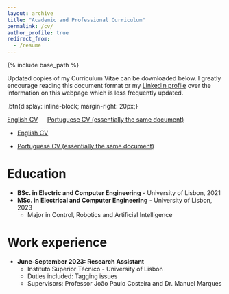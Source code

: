 ```yaml
---
layout: archive
title: "Academic and Professional Curriculum"
permalink: /cv/
author_profile: true
redirect_from:
  - /resume
---
```


{% include base_path %}

Updated copies of my Curriculum Vitae can be downloaded below. I greatly encourage reading this document format or my [LinkedIn 
profile](https://www.linkedin.com/in/andre-a-fernandes/) over the information on this webpage which is less frequently updated.

.btn{display: inline-block; margin-right: 20px;}

<div>
  <a href="https://andre-a-fernandes.github.io/files/CV_EN" class="btn btn-primary" role="button">English CV</a>
  &emsp;
  <a href="https://andre-a-fernandes.github.io/files/CV_EN" class="btn btn-primary" role="button">Portuguese CV (essentially the same document)</a>
</div>

* [English CV](https://andre-a-fernandes.github.io/files/CV_EN) 

* [Portuguese CV (essentially the same document)](https://andre-a-fernandes.github.io/files/CV_PT) 

Education
======
* **BSc. in Electric and Computer Engineering** - University of Lisbon, 2021
* **MSc. in Electrical and Computer Engineering** - University of Lisbon, 2023
  * Major in Control, Robotics and Artificial Intelligence

Work experience
======
* **June-September 2023: Research Assistant**
  * Instituto Superior Técnico - University of Lisbon
  * Duties included: Tagging issues
  * Supervisors: Professor João Paulo Costeira and Dr. Manuel Marques

